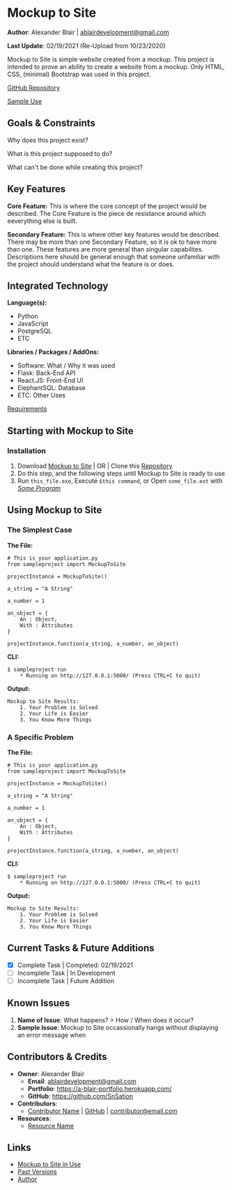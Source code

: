 Mockup to Site
=============

**Author**: Alexander Blair | ablairdevelopment@gmail.com

**Last Update**: 02/19/2021 (Re-Upload from 10/23/2020)

Mockup to Site is simple website created from a mockup.
This project is intended to prove an ability to create a website from a mockup.
Only HTML, CSS, (minimal) Bootstrap was used in this project.


[GitHub Repository](https://github.com/SnSation/MockupToSite "Mockup to Site Repository")

[Sample Use](https://a-blair-portfolio.herokuapp.com/project/MockupToSite "Mockup to Site on Website")

Goals & Constraints
-------------------------

Why does this project exist?

What is this project supposed to do?

What can't be done while creating this project?

Key Features
------------

**Core Feature:**
This is where the core concept of the project would be described. The Core Feature is the piece de resistance around which eeverything else is built.

**Secondary Feature:**
This is where other key features would be described. There may be more than one Secondary Feature, so it is ok to have more than one. These features are more general than singular capabilites. Descriptions here should be general enough that someone unfamiliar with the project should understand what the feature is or does.

Integrated Technology
-----------------------
**Language(s):**
- Python
- JavaScript
- PostgreSQL
- ETC

**Libraries / Packages / AddOns:**
- Software: What / Why it was used
- Flask: Back-End API
- React.JS: Front-End UI
- ElephantSQL: Database
- ETC: Other Uses

[Requirements](https://github.com/SnSation/MockupToSite/blob/development/requirements.txt "requirements.txt")

Starting with Mockup to Site
-------------------
### Installation
1. Download [Mockup to Site](https://github.com/SnSation/MockupToSite/ "Download Mockup to Site") | OR | Clone this [Repository](https://github.com/SnSation/MockupToSite/ "Download Mockup to Site") 
2. Do this step, and the following steps until Mockup to Site is ready to use
3. Run `this_file.exe`, Execute `$this command`, or Open `some_file.ext` with *[Some Program](https://www.google.com/chrome/ "Software Website")*




Using Mockup to Site
------------
### The Simplest Case

**The File:**
```
# This is your application.py
from sampleproject import MockupToSite

projectInstance = MockupToSite()

a_string = "A String"

a_number = 1

an_object = {
    An : Object,
    With : Attributes
}

projectInstance.function(a_string, a_number, an_object)
```

**CLI:**
```
$ sampleproject run
    * Running on http://127.0.0.1:5000/ (Press CTRL+C to quit)
```

**Output:**
```
Mockup to Site Results:
    1. Your Problem is Solved
    2. Your Life is Easier
    3. You Know More Things
```

### A Specific Problem
**The File:**
```
# This is your application.py
from sampleproject import MockupToSite

projectInstance = MockupToSite()

a_string = "A String"

a_number = 1

an_object = {
    An : Object,
    With : Attributes
}

projectInstance.function(a_string, a_number, an_object)
```

**CLI:**
```
$ sampleproject run
    * Running on http://127.0.0.1:5000/ (Press CTRL+C to quit)
```

**Output:**
```
Mockup to Site Results:
    1. Your Problem is Solved
    2. Your Life is Easier
    3. You Know More Things
```
Current Tasks & Future Additions
--------------------------------
- [x] Complete Task | Completed: 02/19/2021
- [ ] Incomplete Task | In Development
- [ ] Incomplete Task | Future Addition

Known Issues
------------

1. **Name of Issue**: What happens? > How / When does it occur?
2. **Sample Issue**: Mockup to Site occassionally hangs without displaying an error message when 

Contributors & Credits
--------------------------

- **Owner**: Alexander Blair
    - **Email**: ablairdevelopment@gmail.com
    - **Portfolio**: https://a-blair-portfolio.herokuapp.com/
    - **GitHub**: https://github.com/SnSation
- **Contributors**:
    - [Contributor Name](https://a-blair-portfolio.herokuapp.com/ "Contributor Website") | [GitHub](https://github.com/SnSation) | contributor@email.com
- **Resources**:
    - [Resource Name](https://www.google.com/ "Resource Website")


Links
-----

- [Mockup to Site in Use](https://a-blair-portfolio.herokuapp.com/projects/MockupToSite "See Mockup to Site in Use")
- [Past Versions](https://a-blair-portfolio.herokuapp.com/archive/project/MockupToSite "Past Versions Directory")
- [Author](https://a-blair-portfolio.herokuapp.com/ "Author Website")